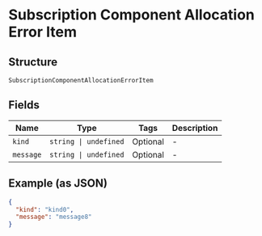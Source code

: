 
# Subscription Component Allocation Error Item

## Structure

`SubscriptionComponentAllocationErrorItem`

## Fields

| Name | Type | Tags | Description |
|  --- | --- | --- | --- |
| `kind` | `string \| undefined` | Optional | - |
| `message` | `string \| undefined` | Optional | - |

## Example (as JSON)

```json
{
  "kind": "kind0",
  "message": "message8"
}
```

